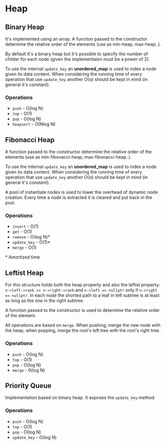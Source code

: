 # Heap

## Binary Heap

It's implemented using an array. A function passed to the constructor determine the relative order of the elements (use as min-heap, max-heap..). 

By default it's a binary heap but it's possible to specify the number of childer for each node (given the implementaion must be a power of 2). 

To use the internal `update_key` an **unordered_map** is used to index a node given its data content. When considering the running time of every operation that use `update_key` another O(α) should be kept in mind (in general it's constant).

### Operations

- `push` - O(log N)
- `top` - O(1)
- `pop` - O(log N)
- `heapsort` - O(Nlog N)

## Fibonacci Heap

A function passed to the constructor determine the relative order of the elements (use as min-fibonacci-heap, max-fibonacci-heap..). 

To use the internal `update_key` an **unordered_map** is used to index a node given its data content. When considering the running time of every operation that use `update_key` another O(α) should be kept in mind (in general it's constant). 

A pool of instantiate nodes is used to lower the overhead of dynamic node creation. Every time a node is extracted it is cleared and put back in the pool.

### Operations

- `insert` - O(1)
- `get` - O(1)
- `remove` - O(log N)*
- `update_key` - O(1)*
- `merge` - O(1)

\* Amortized time

## Leftist Heap

For this structure holds both the heap property and also the leftist property: `n->left->rank >= n->right->rank` and `n->left == nullptr` only if `n->right == nullptr`. In each node the shorted path to a leaf in left subtree is at least as long as the one in the right subtree.

A function passed to the constructor is used to determine the relative order of the element.

All operations are based on `merge`. When pushing, merge the new node with the heap, when popping, merge the root's left tree with the root's right tree.

### Operations

- `push` - O(log N)
- `top` - O(1)
- `pop` - O(log N)
- `merge` - 0(log N)

## Priority Queue

Implementation based on binary heap. It exposes the `update_key` method

### Operations

- `push` - O(log N)
- `top` - O(1)
- `pop` - O(log N)
- `update_key` - O(log N)
